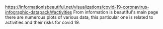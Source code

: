 https://informationisbeautiful.net/visualizations/covid-19-coronavirus-infographic-datapack/#activities
From information is beautiful's main page there are numerous plots of various data, this particular one is related to activities and their risks for covid 19. 
